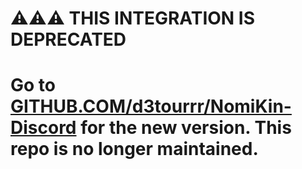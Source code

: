 # ⚠️⚠️⚠️ THIS INTEGRATION IS DEPRECATED
# Go to [GITHUB.COM/d3tourrr/NomiKin-Discord](https://github.com/NomiKin-Discord) for the new version. This repo is no longer maintained.
